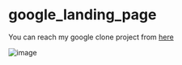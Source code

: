 # google_landing_page

You can reach my google clone project from [here](https://esadakman.github.io/google_landing_page/)

![image](https://user-images.githubusercontent.com/98649983/168889827-b5ba0803-acf9-44e4-9781-88ff6efac9a4.png)

